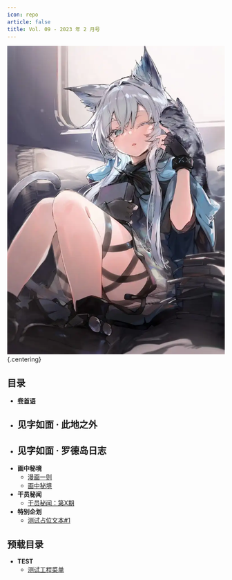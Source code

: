 ```yaml
---
icon: repo
article: false
title: Vol. 09 - 2023 年 2 月号
---
```


![](./res/cover.webp) {.centering}

## 目录

- [**卷首语**](intro.html)
- **见字如面 · 此地之外**
  - 
- **见字如面 · 罗德岛日志**
  - 
- **画中秘境**
  - [漫画一则](comic1.html)
  - [画中秘境](paintings.html)
- **干员秘闻**
  - [干员秘闻：第X期](ope_sec.html)
- **特别企划**
  - [测试占位文本#1](interview.html)

## 预载目录

- **TEST**
  - [测试工程菜单](T_README.html)

<ArticleAd />